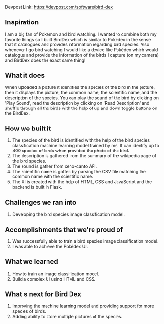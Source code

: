 Devpost Link: https://devpost.com/software/bird-dex

## Inspiration
I am a big fan of Pokemon and bird watching. I wanted to combine both my favorite things so I built BirdDex which is similar to Pokédex in the sense that it catalogues and provides information regarding bird species. Also whenever I go bird watching I would like a device like Pokédex which would catalogue and provide the information of the birds I capture (on my camera) and BirdDex does the exact same thing!

## What it does
When uploaded a picture it identifies the species of the bird in the picture, then it displays the picture, the common name, the scientific name, and the description of the species. You can play the sound of the bird by clicking on 'Play Sound', read the description by clicking on 'Read Description' and shuffle through all the birds with the help of up and down toggle buttons on the BirdDex.

## How we built it
1. The species of the bird is identified with the help of the bird species classification machine learning model trained by me. It can identify up to 400 species of birds when provided the photo of the bird.
2. The description is gathered from the summary of the wikipedia page of the bird species.
3. The sound is gather from xeno-canto API.
4. The scientific name is gotten by parsing the CSV file matching the common name with the scientific name.
5. The UI is created with the help of HTML, CSS and JavaScript and the backend is built in Flask.

## Challenges we ran into
1. Developing the bird species image classification model.

## Accomplishments that we're proud of
1. Was successfully able to train a bird species image classification model.
2. I was able to achieve the Pokédex UI. 

## What we learned
1. How to train an image classification model.
2. Build a complex UI using HTML and CSS.

## What's next for Bird Dex
1. Improving the machine learning model and providing support for more species of birds.
2. Adding ability to store multiple pictures of the species.

